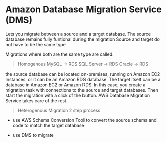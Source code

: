 # Amazon Database Migration Service (DMS)
Lets you migrate between a source and a target database. The source database remains fully funtional during the migration
Source and target do not have to be the same type

Migrations where both are the same type are called:
> Homogenous
MySQL -> RDS
SQL Server -> RDS
Oracle -> RDS

the source database can be located on-premises, running on Amazon EC2 Instances, or it can be an Amazon RDS database. The target itself can be a database in Amazon EC2 or Amazon RDS. In this case, you create a migration task with connections to the source and target databases. Then start the migration with a click of the button. AWS Database Migration Service takes care of the rest. 

> Heterogenous Migration
2 step process

- use AWS Schema Conversion Tool to convert the source schema and code to match the target database

- use DMS to migrate